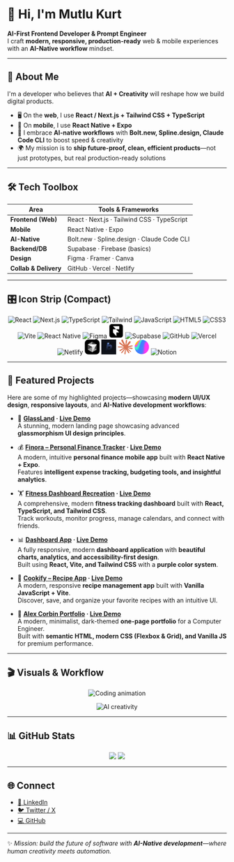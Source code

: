 # 👋 Hi, I'm Mutlu Kurt  

**AI-First Frontend Developer & Prompt Engineer**  
I craft **modern, responsive, production-ready** web & mobile experiences with an **AI-Native workflow** mindset.  

---

## 🚀 About Me  

I'm a developer who believes that **AI + Creativity** will reshape how we build digital products.  
- 🖥 On the **web**, I use **React / Next.js + Tailwind CSS + TypeScript**  
- 📱 On **mobile**, I use **React Native + Expo**  
- 🤖 I embrace **AI-native workflows** with **Bolt.new, Spline.design, Claude Code CLI** to boost speed & creativity  
- 🌍 My mission is to **ship future-proof, clean, efficient products**—not just prototypes, but real production-ready solutions  

---

## 🛠️ Tech Toolbox  

| Area | Tools & Frameworks |
|------|--------------------|
| **Frontend (Web)** | React · Next.js · Tailwind CSS · TypeScript |
| **Mobile** | React Native · Expo |
| **AI-Native** | Bolt.new · Spline.design · Claude Code CLI |
| **Backend/DB** | Supabase · Firebase (basics) |
| **Design** | Figma · Framer · Canva |
| **Collab & Delivery** | GitHub · Vercel · Netlify |

---

## 🎛️ Icon Strip (Compact)

<p align="center">
  <!-- Devicon icons (CDN) -->
  <img src="https://cdn.jsdelivr.net/gh/devicons/devicon/icons/react/react-original.svg" height="34" alt="React"/>
  <img src="https://cdn.jsdelivr.net/gh/devicons/devicon/icons/nextjs/nextjs-original.svg" height="34" alt="Next.js"/>
  <img src="https://cdn.jsdelivr.net/gh/devicons/devicon/icons/typescript/typescript-original.svg" height="34" alt="TypeScript"/>
  <img src="https://cdn.jsdelivr.net/gh/devicons/devicon/icons/tailwindcss/tailwindcss-original.svg" height="34" alt="Tailwind"/>
  <img src="https://cdn.jsdelivr.net/gh/devicons/devicon/icons/javascript/javascript-original.svg" height="34" alt="JavaScript"/>
  <img src="https://cdn.jsdelivr.net/gh/devicons/devicon/icons/html5/html5-original.svg" height="34" alt="HTML5"/>
  <img src="https://cdn.jsdelivr.net/gh/devicons/devicon/icons/css3/css3-original.svg" height="34" alt="CSS3"/>
  <img src="https://cdn.jsdelivr.net/gh/devicons/devicon/icons/vitejs/vitejs-original.svg" height="34" alt="Vite"/>
  <img src="https://cdn.jsdelivr.net/gh/devicons/devicon/icons/react/react-original.svg" height="34" alt="React Native"/>
  <img src="https://cdn.jsdelivr.net/gh/devicons/devicon/icons/figma/figma-original.svg" height="34" alt="Figma"/>
  <img src="./docs/framer.webp" height="34" alt="Framer"/>
  <img src="https://cdn.jsdelivr.net/gh/devicons/devicon/icons/supabase/supabase-original.svg" height="34" alt="Supabase"/>
  <img src="https://cdn.jsdelivr.net/gh/devicons/devicon/icons/github/github-original.svg" height="34" alt="GitHub"/>
  <img src="https://cdn.jsdelivr.net/gh/devicons/devicon/icons/vercel/vercel-original.svg" height="34" alt="Vercel"/>
  <img src="https://cdn.jsdelivr.net/gh/devicons/devicon/icons/netlify/netlify-original.svg" height="34" alt="Netlify"/>

  <!-- Custom icons from docs/ -->
  <img src="./docs/cursor.svg" height="34" alt="Cursor"/>
  <img src="./docs/boltnew.jpg" height="34" alt="Bolt.new"/>
  <img src="./docs/claude.svg" height="34" alt="Claude"/>
  <img src="./docs/spline.webp" height="34" alt="Spline.design"/>
  <img src="https://cdn.jsdelivr.net/gh/devicons/devicon/icons/notion/notion-original.svg" height="34" alt="Notion"/>
</p>

---

## 📂 Featured Projects  

Here are some of my highlighted projects—showcasing **modern UI/UX design**, **responsive layouts**, and **AI-Native development workflows**:  

- 🌟 **[GlassLand](https://github.com/mutlukurt/GlassLand) · [Live Demo](https://glassmorphism-landin-n96v.bolt.host/)**  
   A stunning, modern landing page showcasing advanced **glassmorphism UI design principles**.  

- 💰 **[Finora – Personal Finance Tracker](https://github.com/mutlukurt/finora-personal-finance-tracker-mobile-app) · [Live Demo](https://finora-personal-fina-hwth.bolt.host/)**  
   A modern, intuitive **personal finance mobile app** built with **React Native + Expo**.  
   Features **intelligent expense tracking, budgeting tools, and insightful analytics**.  

- 🏋️ **[Fitness Dashboard Recreation](https://github.com/mutlukurt/fitness-dashboard-recreation) · [Live Demo](https://fitness-dashboard-re-ap5m.bolt.host/)**  
   A comprehensive, modern **fitness tracking dashboard** built with **React, TypeScript, and Tailwind CSS**.  
   Track workouts, monitor progress, manage calendars, and connect with friends.  

- 📊 **[Dashboard App](https://github.com/mutlukurt/dashboard-app) · [Live Demo](https://mutlukurt.github.io/dashboard-app/)**  
   A fully responsive, modern **dashboard application** with **beautiful charts, analytics, and accessibility-first design**.  
   Built using **React, Vite, and Tailwind CSS** with a **purple color system**.  

- 🍲 **[Cookify – Recipe App](https://github.com/mutlukurt/cookify-recipe-app) · [Live Demo](https://mutlukurt.github.io/cookify-recipe-app/)**  
   A modern, responsive **recipe management app** built with **Vanilla JavaScript + Vite**.  
   Discover, save, and organize your favorite recipes with an intuitive UI.  

- 🖤 **[Alex Corbin Portfolio](https://github.com/mutlukurt/alex-corbin-portfolio) · [Live Demo](https://mutlukurt.github.io/alex-corbin-portfolio/)**  
   A modern, minimalist, dark-themed **one-page portfolio** for a Computer Engineer.  
   Built with **semantic HTML, modern CSS (Flexbox & Grid), and Vanilla JS** for premium performance.  

---

## 🎬 Visuals & Workflow  

<p align="center">
  <img src="https://media.giphy.com/media/OumCa12QC9CIvBe2c1/giphy.gif" width="450" alt="Coding animation"/>
</p>

<p align="center">
  <img src="https://media.giphy.com/media/l0MYOUI5XfRk0hXAA/giphy.gif" width="450" alt="AI creativity"/>
</p>

---

## 📊 GitHub Stats  

<p align="center">
  <img src="https://github-readme-stats.vercel.app/api?username=mutlukurt&show_icons=true&theme=radical" height="170"/>
  <img src="https://github-readme-streak-stats.herokuapp.com/?user=mutlukurt&theme=radical" height="170"/>
</p>

---

## 🌐 Connect  

- [💼 LinkedIn](https://www.linkedin.com/in/mutlukurt)  
- [🐦 Twitter / X](https://twitter.com/mutlukurtio)  
- [💻 GitHub](https://github.com/mutlukurt)  

---

✨ *Mission: build the future of software with **AI-Native development**—where human creativity meets automation.*  
